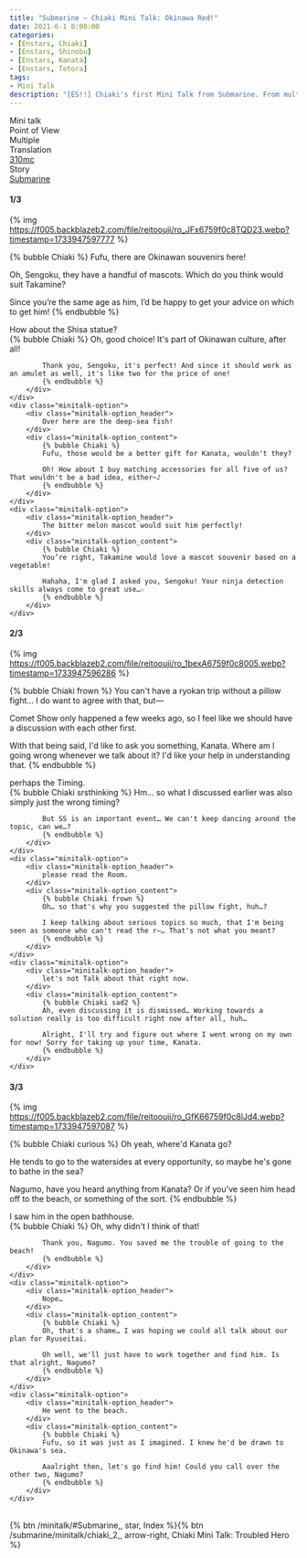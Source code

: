 ```yaml
---
title: "Submarine – Chiaki Mini Talk: Okinawa Red!"
date: 2021-6-1 8:00:00
categories:
- [Enstars, Chiaki]
- [Enstars, Shinobu]
- [Enstars, Kanata]
- [Enstars, Tetora]
tags:
- Mini Talk
description: "[ES!!] Chiaki's first Mini Talk from Submarine. From multiple POVs."
---
```

<div class="three-wrapper" style="--storyColor:#5ac189;--storyColor-rgb:90,193,137;--storyColor-h:147.4;--storyColor-s:45.4%;--storyColor-l:55.5%;">
    <div class="info-area">
        <div class="info">
            <div class="info-item characters">
                <div class="label">
                    Mini talk
                </div>
                <div class="value">
								<a href="/categories/Enstars/Chiaki" character="Chiaki"></a>
                <a href="/categories/Enstars/Shinobu" character="Shinobu"></a>
                <a href="/categories/Enstars/Kanata" character="Kanata"></a>
                <a href="/categories/Enstars/Tetora" character="Tetora"></a>
                </div>
            </div>
            <div class="info-item one">
                <div class="label">
                    Point of View
                </div>
                <div class="value">
                    Multiple
                </div>
            </div>
            <div class="info-item two">
                <div class="label">
                    Translation
                </div>
                <div class="value">
                    <a href="/about">310mc</a>
                </div>
            </div>
            <div class="info-item three">
                <div class="label">
                   Story
                </div>
                <div class="value">
                    <a href="/submarine">Submarine</a>
                </div>
            </div>
        </div>
    </div>
</div>

<!-- more -->

#### <div mt="rare"></div> 1/3

{% img https://f005.backblazeb2.com/file/reitoouji/ro_JFx6759f0c8TQD23.webp?timestamp=1733947597777 %}

{% bubble Chiaki %}
Fufu, there are Okinawan souvenirs here!

Oh, Sengoku, they have a handful of mascots. Which do you think would suit Takamine?

Since you’re the same age as him, I’d be happy to get your advice on which to get him!
{% endbubble %}

<div class="minitalk" character="Shinobu">
    <div class="minitalk-option">
        <div class="minitalk-option_header">
            How about the Shisa statue?
        </div>
        <div class="minitalk-option_content">
            {% bubble Chiaki %}
            Oh, good choice! It's part of Okinawan culture, after all!

            Thank you, Sengoku, it's perfect! And since it should work as an amulet as well, it's like two for the price of one!
			{% endbubble %}
        </div>
    </div>
    <div class="minitalk-option">
        <div class="minitalk-option_header">
            Over here are the deep-sea fish!
        </div>
        <div class="minitalk-option_content">
            {% bubble Chiaki %}
            Fufu, those would be a better gift for Kanata, wouldn't they?

            Oh! How about I buy matching accessories for all five of us? That wouldn't be a bad idea, either~♪
			{% endbubble %}
        </div>
    </div>
    <div class="minitalk-option">
        <div class="minitalk-option_header">
            The bitter melon mascot would suit him perfectly!
        </div>
        <div class="minitalk-option_content">
            {% bubble Chiaki %}
            You’re right, Takamine would love a mascot souvenir based on a vegetable!

            Hahaha, I'm glad I asked you, Sengoku! Your ninja detection skills always come to great use…☆
			{% endbubble %}
        </div>
    </div>
</div>

#### <div mt="rare"></div> 2/3

{% img https://f005.backblazeb2.com/file/reitoouji/ro_1bexA6759f0c8005.webp?timestamp=1733947596286 %}

{% bubble Chiaki frown %}
You can't have a ryokan trip without a pillow fight… I do want to agree with that, but—

Comet Show only happened a few weeks ago, so I feel like we should have a discussion with each other first.

With that being said, I'd like to ask you something, Kanata. Where am I going wrong whenever we talk about it? I'd like your help in understanding that.
{% endbubble %}

<div class="minitalk" character="Kanata">
    <div class="minitalk-option">
        <div class="minitalk-option_header">
            perhaps the Timing.
        </div>
        <div class="minitalk-option_content">
            {% bubble Chiaki srsthinking %}
            Hm… so what I discussed earlier was also simply just the wrong timing?

            But SS is an important event… We can't keep dancing around the topic, can we…?
			{% endbubble %}
        </div>
    </div>
    <div class="minitalk-option">
        <div class="minitalk-option_header">
            please read the Room.
        </div>
        <div class="minitalk-option_content">
            {% bubble Chiaki frown %}
            Oh… so that's why you suggested the pillow fight, huh…?

            I keep talking about serious topics so much, that I'm being seen as someone who can't read the r—… That's not what you meant?
			{% endbubble %}
        </div>
    </div>
    <div class="minitalk-option">
        <div class="minitalk-option_header">
            let's not Talk about that right now.
        </div>
        <div class="minitalk-option_content">
            {% bubble Chiaki sad2 %}
            Ah, even discussing it is dismissed… Working towards a solution really is too difficult right now after all, huh…

            Alright, I'll try and figure out where I went wrong on my own for now! Sorry for taking up your time, Kanata.
			{% endbubble %}
        </div>
    </div>
</div>

#### <div mt="rare"></div> 3/3

{% img https://f005.backblazeb2.com/file/reitoouji/ro_GfK66759f0c8lJd4.webp?timestamp=1733947597087 %}

{% bubble Chiaki curious %}
Oh yeah, where'd Kanata go?

He tends to go to the watersides at every opportunity, so maybe he's gone to bathe in the sea?

Nagumo, have you heard anything from Kanata? Or if you've seen him head off to the beach, or something of the sort.
{% endbubble %}

<div class="minitalk" character="Tetora">
    <div class="minitalk-option">
        <div class="minitalk-option_header">
          I saw him in the open bathhouse.
        </div>
        <div class="minitalk-option_content">
            {% bubble Chiaki %}
            Oh, why didn't I think of that!

            Thank you, Nagumo. You saved me the trouble of going to the beach!
			{% endbubble %}
        </div>
    </div>
    <div class="minitalk-option">
        <div class="minitalk-option_header">
            Nope…
        </div>
        <div class="minitalk-option_content">
            {% bubble Chiaki %}
            Oh, that's a shame… I was hoping we could all talk about our plan for Ryuseitai.

            Oh well, we'll just have to work together and find him. Is that alright, Nagumo?
			{% endbubble %}
        </div>
    </div>
    <div class="minitalk-option">
        <div class="minitalk-option_header">
            He went to the beach.
        </div>
        <div class="minitalk-option_content">
            {% bubble Chiaki %}
            Fufu, so it was just as I imagined. I knew he'd be drawn to Okinawa's sea.

            Aaalright then, let's go find him! Could you call over the other two, Nagumo?
			{% endbubble %}
        </div>
    </div>
</div>
<br>
<div toc>{% btn /minitalk/#Submarine,, star, Index %}{% btn /submarine/minitalk/chiaki_2,, arrow-right, Chiaki Mini Talk: Troubled Hero %}</div>
